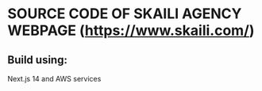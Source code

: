# SOURCE CODE OF SKAILI AGENCY WEBPAGE (https://www.skaili.com/)

## Build using:
Next.js 14 and AWS services
